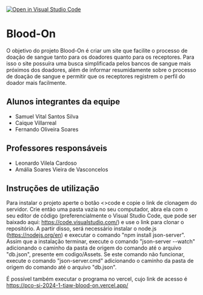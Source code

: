 [![Open in Visual Studio Code](https://classroom.github.com/assets/open-in-vscode-718a45dd9cf7e7f842a935f5ebbe5719a5e09af4491e668f4dbf3b35d5cca122.svg)](https://classroom.github.com/online_ide?assignment_repo_id=14397695&assignment_repo_type=AssignmentRepo)
# Blood-On
O objetivo do projeto Blood-On é criar um site que facilite o processo de doação de sangue tanto para os doadores quanto para os receptores. Para isso o site possuíra uma busca simplificada pelos bancos de sangue mais próximos dos doadores, além de informar resumidamente sobre o processo de doação de sangue e permitir que os receptores registrem o perfil do doador mais facilmente.

## Alunos integrantes da equipe

* Samuel Vital Santos Silva
* Caique Villarreal
* Fernando Oliveira Soares

## Professores responsáveis

* Leonardo Vilela Cardoso
* Amália Soares Vieira de Vasconcelos

## Instruções de utilização

Para instalar o projeto aperte o botão <>code e copie o link de clonagem do servidor. Crie então uma pasta vazia no seu computador, abra ela com o seu editor de código (preferencialmente o Visual Studio Code, que pode ser baixado aqui: https://code.visualstudio.com/) e use o link para clonar o repositório. A partir disso, será necessário instalar o node.js (https://nodejs.org/en) e executar o comando "npm install json-server". Assim que a instalação terminar, execute o comando "json-server --watch" adicionando o caminho da pasta de origem do comando até o arquivo "db.json", presente em codigo/Assets. Se este comando não funcionar, execute o comando "json-server.cmd" adicionando o caminho da pasta de origem do comando até o arquivo "db.json".

É possível também executar o programa no vercel, cujo link de acesso é https://pco-si-2024-1-tiaw-blood-on.vercel.app/
